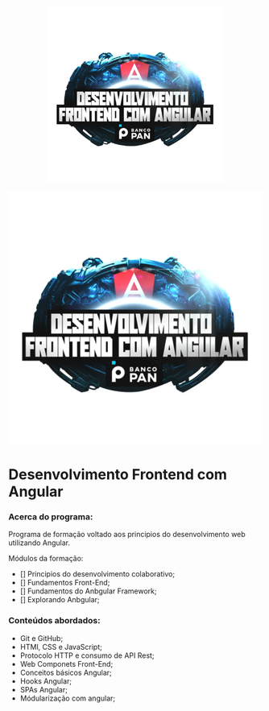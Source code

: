 <p align="center">
  <img src="https://github.com/moglesonlima/DIO-frontend-angular/blob/master/bootcamp-logo.png" width="350" title="hover text">
</p>

![Logo BootCamp](https://github.com/moglesonlima/DIO-frontend-angular/blob/master/bootcamp-logo.png)
# Desenvolvimento Frontend com Angular
### Acerca do programa: 
Programa de formação voltado aos principios do desenvolvimento web utilizando Angular. 

Módulos da formação:

+ [] Principios do desenvolvimento colaborativo;
+ [] Fundamentos Front-End;
+ [] Fundamentos do Anbgular Framework;
+ [] Explorando Anbgular;

### Conteúdos abordados:
+ Git e GitHub;
+ HTMl, CSS e JavaScript;
+ Protocolo HTTP e consumo de API Rest;
+ Web Componets Front-End;
+ Conceitos básicos Angular;
+ Hooks Angular;
+ SPAs Angular;
+ Módularização com angular;
